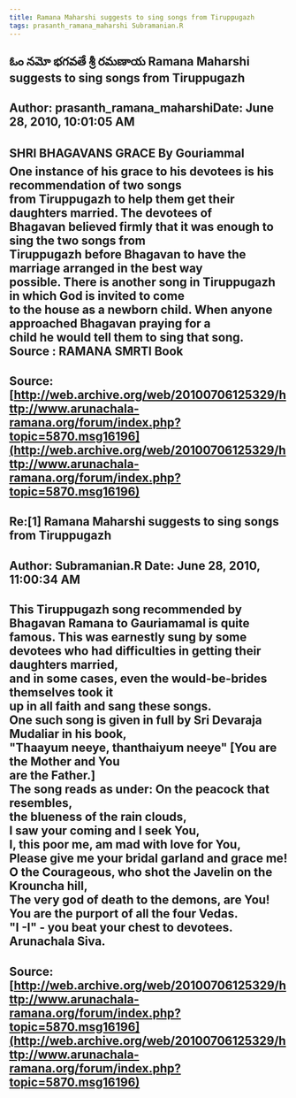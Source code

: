 ```yaml
--- 
title: Ramana Maharshi suggests to sing songs from Tiruppugazh   
tags: prasanth_ramana_maharshi Subramanian.R  
---  
```

## ఓం నమో భగవతే శ్రీ రమణాయ Ramana Maharshi suggests to sing songs from Tiruppugazh  
Author: prasanth_ramana_maharshiDate: June 28, 2010, 10:01:05 AM  
---  
SHRI BHAGAVANS GRACE By Gouriammal   
One instance of his grace to his devotees is his recommendation of two songs  
from Tiruppugazh to help them get their daughters married. The devotees of  
Bhagavan believed firmly that it was enough to sing the two songs from  
Tiruppugazh before Bhagavan to have the marriage arranged in the best way  
possible. There is another song in Tiruppugazh in which God is invited to come  
to the house as a newborn child. When anyone approached Bhagavan praying for a  
child he would tell them to sing that song.   
 **Source** : RAMANA SMRTI Book
 ---  
Source:[http://web.archive.org/web/20100706125329/http://www.arunachala-ramana.org/forum/index.php?topic=5870.msg16196](http://web.archive.org/web/20100706125329/http://www.arunachala-ramana.org/forum/index.php?topic=5870.msg16196)   
---  

## Re:[1] Ramana Maharshi suggests to sing songs from Tiruppugazh  
Author: Subramanian.R       Date: June 28, 2010, 11:00:34 AM  
---  
This Tiruppugazh song recommended by Bhagavan Ramana to Gauriamamal is quite  
famous. This was earnestly sung by some   
devotees who had difficulties in getting their daughters married,   
and in some cases, even the would-be-brides themselves took it   
up in all faith and sang these songs.   
One such song is given in full by Sri Devaraja Mudaliar in his book,   
"Thaayum neeye, thanthaiyum neeye" [You are the Mother and You   
are the Father.]   
The song reads as under: On the peacock that resembles,   
the blueness of the rain clouds,   
I saw your coming and I seek You,   
I, this poor me, am mad with love for You,   
Please give me your bridal garland and grace me!   
O the Courageous, who shot the Javelin on the Krouncha hill,   
The very god of death to the demons, are You!   
You are the purport of all the four Vedas.   
"I -I" \- you beat your chest to devotees.   
Arunachala Siva.
 ---  
Source:[http://web.archive.org/web/20100706125329/http://www.arunachala-ramana.org/forum/index.php?topic=5870.msg16196](http://web.archive.org/web/20100706125329/http://www.arunachala-ramana.org/forum/index.php?topic=5870.msg16196)   
---  

